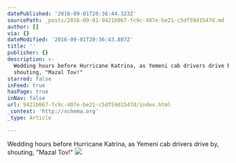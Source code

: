 ```yaml
---
datePublished: '2016-09-01T20:36:44.323Z'
sourcePath: _posts/2016-09-01-9421b067-fc9c-407e-be21-c5df59d1547d.md
author: []
via: {}
dateModified: '2016-09-01T20:36:43.807Z'
title: ''
publisher: {}
description: >-
  Wedding hours before Hurricane Katrina, as Yemeni cab drivers drive by,
  shouting, "Mazal Tov!"
starred: false
inFeed: true
hasPage: true
inNav: false
url: 9421b067-fc9c-407e-be21-c5df59d1547d/index.html
_context: 'http://schema.org'
_type: Article

---
```

Wedding hours before Hurricane Katrina, as Yemeni cab drivers drive by, shouting, "Mazal Tov!"
![](https://the-grid-user-content.s3-us-west-2.amazonaws.com/febee11f-6781-49c0-a2eb-3df629ea38b5.jpg)